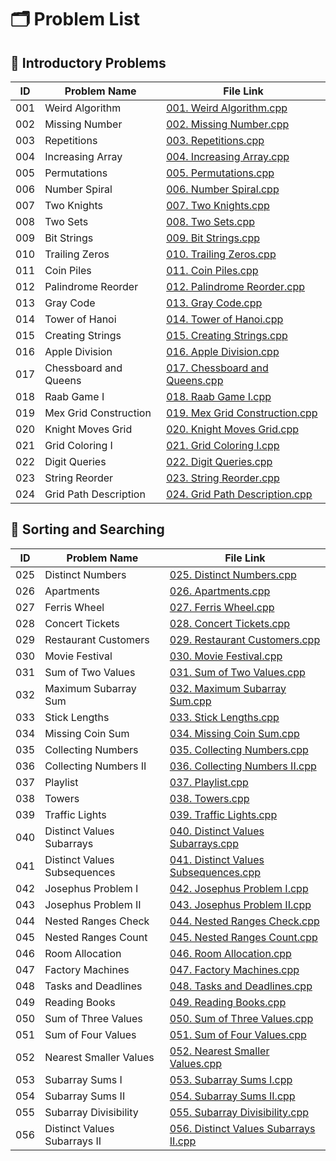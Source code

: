 # 🗂️ Problem List

## 🔹 Introductory Problems

| ID  | Problem Name | File Link |
|-----|--------------|-----------|
| 001 |  Weird Algorithm | [001. Weird Algorithm.cpp](Introductory_Problems/001.%20Weird%20Algorithm.cpp) |
| 002 |  Missing Number | [002. Missing Number.cpp](Introductory_Problems/002.%20Missing%20Number.cpp) |
| 003 |  Repetitions | [003. Repetitions.cpp](Introductory_Problems/003.%20Repetitions.cpp) |
| 004 |  Increasing Array | [004. Increasing Array.cpp](Introductory_Problems/004.%20Increasing%20Array.cpp) |
| 005 |  Permutations | [005. Permutations.cpp](Introductory_Problems/005.%20Permutations.cpp) |
| 006 |  Number Spiral | [006. Number Spiral.cpp](Introductory_Problems/006.%20Number%20Spiral.cpp) |
| 007 |  Two Knights | [007. Two Knights.cpp](Introductory_Problems/007.%20Two%20Knights.cpp) |
| 008 |  Two Sets | [008. Two Sets.cpp](Introductory_Problems/008.%20Two%20Sets.cpp) |
| 009 |  Bit Strings | [009. Bit Strings.cpp](Introductory_Problems/009.%20Bit%20Strings.cpp) |
| 010 |  Trailing Zeros | [010. Trailing Zeros.cpp](Introductory_Problems/010.%20Trailing%20Zeros.cpp) |
| 011 |  Coin Piles | [011. Coin Piles.cpp](Introductory_Problems/011.%20Coin%20Piles.cpp) |
| 012 |  Palindrome Reorder | [012. Palindrome Reorder.cpp](Introductory_Problems/012.%20Palindrome%20Reorder.cpp) |
| 013 |  Gray Code | [013. Gray Code.cpp](Introductory_Problems/013.%20Gray%20Code.cpp) |
| 014 |  Tower of Hanoi | [014. Tower of Hanoi.cpp](Introductory_Problems/014.%20Tower%20of%20Hanoi.cpp) |
| 015 |  Creating Strings | [015. Creating Strings.cpp](Introductory_Problems/015.%20Creating%20Strings.cpp) |
| 016 |  Apple Division | [016. Apple Division.cpp](Introductory_Problems/016.%20Apple%20Division.cpp) |
| 017 |  Chessboard and Queens | [017. Chessboard and Queens.cpp](Introductory_Problems/017.%20Chessboard%20and%20Queens.cpp) |
| 018 |  Raab Game I | [018. Raab Game I.cpp](Introductory_Problems/018.%20Raab%20Game%20I.cpp) |
| 019 |  Mex Grid Construction | [019. Mex Grid Construction.cpp](Introductory_Problems/019.%20Mex%20Grid%20Construction.cpp) |
| 020 |  Knight Moves Grid | [020. Knight Moves Grid.cpp](Introductory_Problems/020.%20Knight%20Moves%20Grid.cpp) |
| 021 |  Grid Coloring I | [021. Grid Coloring I.cpp](Introductory_Problems/021.%20Grid%20Coloring%20I.cpp) |
| 022 |  Digit Queries | [022. Digit Queries.cpp](Introductory_Problems/022.%20Digit%20Queries.cpp) |
| 023 |  String Reorder | [023. String Reorder.cpp](Introductory_Problems/023.%20String%20Reorder.cpp) |
| 024 |  Grid Path Description | [024. Grid Path Description.cpp](Introductory_Problems/024.%20Grid%20Path%20Description.cpp) |

## 🔹 Sorting and Searching

| ID  | Problem Name | File Link |
|-----|--------------|-----------|
| 025 |  Distinct Numbers | [025. Distinct Numbers.cpp](Sorting_and_Searching/025.%20Distinct%20Numbers.cpp) |
| 026 |  Apartments | [026. Apartments.cpp](Sorting_and_Searching/026.%20Apartments.cpp) |
| 027 |  Ferris Wheel | [027. Ferris Wheel.cpp](Sorting_and_Searching/027.%20Ferris%20Wheel.cpp) |
| 028 |  Concert Tickets | [028. Concert Tickets.cpp](Sorting_and_Searching/028.%20Concert%20Tickets.cpp) |
| 029 |  Restaurant Customers | [029. Restaurant Customers.cpp](Sorting_and_Searching/029.%20Restaurant%20Customers.cpp) |
| 030 |  Movie Festival | [030. Movie Festival.cpp](Sorting_and_Searching/030.%20Movie%20Festival.cpp) |
| 031 |  Sum of Two Values | [031. Sum of Two Values.cpp](Sorting_and_Searching/031.%20Sum%20of%20Two%20Values.cpp) |
| 032 |  Maximum Subarray Sum | [032. Maximum Subarray Sum.cpp](Sorting_and_Searching/032.%20Maximum%20Subarray%20Sum.cpp) |
| 033 |  Stick Lengths | [033. Stick Lengths.cpp](Sorting_and_Searching/033.%20Stick%20Lengths.cpp) |
| 034 |  Missing Coin Sum | [034. Missing Coin Sum.cpp](Sorting_and_Searching/034.%20Missing%20Coin%20Sum.cpp) |
| 035 |  Collecting Numbers | [035. Collecting Numbers.cpp](Sorting_and_Searching/035.%20Collecting%20Numbers.cpp) |
| 036 |  Collecting Numbers II | [036. Collecting Numbers II.cpp](Sorting_and_Searching/036.%20Collecting%20Numbers%20II.cpp) |
| 037 |  Playlist | [037. Playlist.cpp](Sorting_and_Searching/037.%20Playlist.cpp) |
| 038 |  Towers | [038. Towers.cpp](Sorting_and_Searching/038.%20Towers.cpp) |
| 039 |  Traffic Lights | [039. Traffic Lights.cpp](Sorting_and_Searching/039.%20Traffic%20Lights.cpp) |
| 040 |  Distinct Values Subarrays | [040. Distinct Values Subarrays.cpp](Sorting_and_Searching/040.%20Distinct%20Values%20Subarrays.cpp) |
| 041 |  Distinct Values Subsequences | [041. Distinct Values Subsequences.cpp](Sorting_and_Searching/041.%20Distinct%20Values%20Subsequences.cpp) |
| 042 |  Josephus Problem I | [042. Josephus Problem I.cpp](Sorting_and_Searching/042.%20Josephus%20Problem%20I.cpp) |
| 043 |  Josephus Problem II | [043. Josephus Problem II.cpp](Sorting_and_Searching/043.%20Josephus%20Problem%20II.cpp) |
| 044 |  Nested Ranges Check | [044. Nested Ranges Check.cpp](Sorting_and_Searching/044.%20Nested%20Ranges%20Check.cpp) |
| 045 |  Nested Ranges Count | [045. Nested Ranges Count.cpp](Sorting_and_Searching/045.%20Nested%20Ranges%20Count.cpp) |
| 046 |  Room Allocation | [046. Room Allocation.cpp](Sorting_and_Searching/046.%20Room%20Allocation.cpp) |
| 047 |  Factory Machines | [047. Factory Machines.cpp](Sorting_and_Searching/047.%20Factory%20Machines.cpp) |
| 048 |  Tasks and Deadlines | [048. Tasks and Deadlines.cpp](Sorting_and_Searching/048.%20Tasks%20and%20Deadlines.cpp) |
| 049 |  Reading Books | [049. Reading Books.cpp](Sorting_and_Searching/049.%20Reading%20Books.cpp) |
| 050 |  Sum of Three Values | [050. Sum of Three Values.cpp](Sorting_and_Searching/050.%20Sum%20of%20Three%20Values.cpp) |
| 051 |  Sum of Four Values | [051. Sum of Four Values.cpp](Sorting_and_Searching/051.%20Sum%20of%20Four%20Values.cpp) |
| 052 |  Nearest Smaller Values | [052. Nearest Smaller Values.cpp](Sorting_and_Searching/052.%20Nearest%20Smaller%20Values.cpp) |
| 053 |  Subarray Sums I | [053. Subarray Sums I.cpp](Sorting_and_Searching/053.%20Subarray%20Sums%20I.cpp) |
| 054 |  Subarray Sums II | [054. Subarray Sums II.cpp](Sorting_and_Searching/054.%20Subarray%20Sums%20II.cpp) |
| 055 |  Subarray Divisibility | [055. Subarray Divisibility.cpp](Sorting_and_Searching/055.%20Subarray%20Divisibility.cpp) |
| 056 |  Distinct Values Subarrays II | [056. Distinct Values Subarrays II.cpp](Sorting_and_Searching/056.%20Distinct%20Values%20Subarrays%20II.cpp) |

